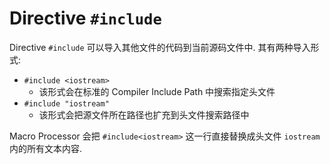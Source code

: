 # Directive `#include`

Directive `#include` 可以导入其他文件的代码到当前源码文件中.
其有两种导入形式:

- `#include <iostream>`
  - 该形式会在标准的 Compiler Include Path 中搜索指定头文件
- `#include "iostream"`
  - 该形式会把源文件所在路径也扩充到头文件搜索路径中
    
Macro Processor 会把 `#include<iostream>` 这一行直接替换成头文件 `iostream` 内的所有文本内容.